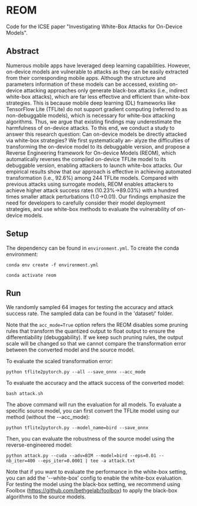 # REOM
Code for the ICSE paper "Investigating White-Box Attacks for On-Device Models".

## Abstract

Numerous mobile apps have leveraged deep learning capabilities. However, on-device models are vulnerable to attacks as they can be easily extracted from their corresponding mobile apps. Although the structure and parameters information of these models can be accessed, existing on-device attacking approaches only generate black-box attacks (i.e., indirect white-box attacks), which are far less effective and efficient than white-box strategies. This is because mobile deep learning (DL) frameworks like TensorFlow Lite (TFLite) do not support gradient computing (referred to as non-debuggable models), which is necessary for white-box attacking algorithms. Thus, we argue that existing findings may underestimate the harmfulness of on-device attacks. To this end, we conduct a study to answer this research question: Can on-device models be directly attacked via white-box strategies? We first systematically an-
alyze the difficulties of transforming the on-device model to its debuggable version, and propose a Reverse Engineering framework for On-device Models (REOM), which automatically reverses the compiled on-device TFLite model to its debuggable version, enabling attackers to launch white-box attacks. Our empirical results show that our approach is effective in achieving automated transformation (i.e., 92.6%) among 244 TFLite models. Compared with previous attacks using surrogate models, REOM enables attackers to achieve higher attack success rates (10.23%→89.03%) with a hundred times smaller attack perturbations (1.0→0.01). Our findings emphasize the need for developers to carefully consider their model deployment strategies, and use white-box methods to evaluate the vulnerability of on-device models.

## Setup

The dependency can be found in `environment.yml`. To create the conda environment:

```
conda env create -f environment.yml
```

```
conda activate reom
```

## Run

We randomly sampled 64 images for testing the accuracy and attack success rate. The sampled data can be found in the 'dataset/' folder.

Note that the `acc_mode=True` option refers the REOM disables some pruning rules that transform the quantized output to float output to ensure the differentiability (debuggability). If we keep such pruning rules, the output scale will be changed so that we cannot compare the transformation error between the converted model and the source model.

To evaluate the scaled transformation error:

```
python tflite2pytorch.py --all --save_onnx --acc_mode
```

To evaluate the accuracy and the attack success of the converted model:


```
bash attack.sh
```

The above command will run the evaluation for all models. To evaluate a specific source model, you can first convert the TFLite model using our method (without the --acc_mode):


```
python tflite2pytorch.py --model_name=bird --save_onnx
```

Then, you can evaluate the robustness of the source model using the reverse-engineered model:


```
python attack.py --cuda --adv=BIM --model=bird --eps=0.01 --nb_iter=400 --eps_iter=0.0001 | tee -a attack.txt
```

Note that if you want to evaluate the performance in the white-box setting, you can add the '--white-box' config to enable the white-box evaluation. For testing the model using the black-box setting, we recommend using Foolbox (https://github.com/bethgelab/foolbox) to apply the black-box algorithms to the source models. 
